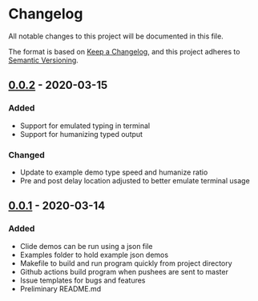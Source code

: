 # Changelog

All notable changes to this project will be documented in this file.

The format is based on [Keep a Changelog](https://keepachangelog.com/en/1.0.0/),
and this project adheres to [Semantic Versioning](https://semver.org/spec/v2.0.0.html).

## [0.0.2] - 2020-03-15

### Added

- Support for emulated typing in terminal
- Support for humanizing typed output

### Changed

- Update to example demo type speed and humanize ratio
- Pre and post delay location adjusted to better emulate terminal usage

## [0.0.1] - 2020-03-14

### Added

- Clide demos can be run using a json file
- Examples folder to hold example json demos
- Makefile to build and run program quickly from project directory
- Github actions build program when pushees are sent to master
- Issue templates for bugs and features
- Preliminary README.md 

[0.0.2]: https://github.com/mattackard/clide/compare/v0.0.1...v0.0.2
[0.0.1]: https://github.com/mattackard/clide/releases/tag/v0.0.1
